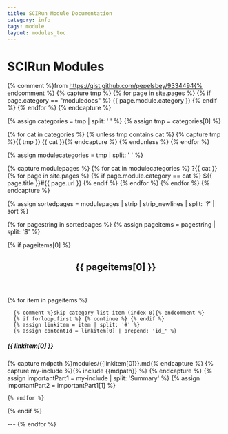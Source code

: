 ```yaml
---
title: SCIRun Module Documentation
category: info
tags: module
layout: modules_toc
---
```


<script async
  src="https://cdn.mathjax.org/mathjax/latest/MathJax.js?config=TeX-AMS_CHTML">
</script>


<link rel="stylesheet" href="css/main.css">
<link rel="stylesheet" href="css/modules.css">

<script>
    function toggle_visibility(id) {
       var e = document.getElementsByName(id)[0];
       if(e.style.display == 'block')
          e.style.display = 'none';
       else
          e.style.display = 'block';
    }

     window.onload = function() {
        if(window.location.href.indexOf("#") > -1) {
          toggle_visibility("id_" + window.location.hash.substring(1))[0];
         }
    }
</script>

<style>
div.hidden {
    display: none;
}
</style>

<a id="top"></a>

# SCIRun Modules

{% comment %}from https://gist.github.com/pepelsbey/9334494{% endcomment %}
{% capture tmp %}
  {% for page in site.pages %}
    {% if page.category == "moduledocs" %}
      {{ page.module.category }}
    {% endif %}
  {% endfor %}
{% endcapture %}

{% assign categories = tmp | split: ' ' %}
{% assign tmp = categories[0] %}

{% for cat in categories %}
  {% unless tmp contains cat %}
    {% capture tmp %}{{ tmp }} {{ cat }}{% endcapture %}
  {% endunless %}
{% endfor %}

{% assign modulecategories = tmp | split: ' ' %}

{% capture modulepages %}
  {% for cat in modulecategories %}
    ?{{ cat }}
    {% for page in site.pages %}
      {% if page.module.category == cat %}
        ${{ page.title }}#{{ page.url }}
      {% endif %}
    {% endfor %}
  {% endfor %}
{% endcapture %}

{% assign sortedpages = modulepages | strip | strip_newlines | split: '?' | sort %}

{% for pagestring in sortedpages %}
  {% assign pageitems = pagestring | split: '$' %}
  <div class="content" markdown="1">
  {% if pageitems[0] %}
  <header class="title" markdown="1"><h2 id="{{ pageitems[0] | strip }}">{{ pageitems[0] }}</h2></header>
    {% for item in pageitems %}

      {% comment %}skip category list item (index 0){% endcomment %}
      {% if forloop.first %} {% continue %} {% endif %}
      {% assign linkitem = item | split: '#' %}
      {% assign contentId = linkitem[0] | prepend: 'id_' %}
<div class="more-content" markdown="1">
<div class="sub-heading" markdown="1">
  <h5>
    <a name="{{linkitem[0]}}" data-proofer-ignore></a>
    <a onclick="toggle_visibility('{{ contentId }}');" style="cursor: pointer;" data-proofer-ignore> {{ linkitem[0] }} </a>
    <!-- <script>
        if(window.location.href.indexOf("#") > -1) {
          if('{{ contentId }}'.localeCompare("id_"+ window.location.hash.substring(1)) == 0) {
              toggle_visibility('{{ contentId }}');
          }
        }
    </script> -->

  </h5>
</div>
      {% capture mdpath %}modules/{{linkitem[0]}}.md{% endcapture %}
      {% capture my-include %}{% include {{mdpath}} %}  {% endcapture %}
      {% assign importantPart1 = my-include | split: 'Summary' %}
      {% assign importantPart2 = importantPart1[1] %}
<div class="hidden" markdown="1" name="{{contentId}}">{{ importantPart2  }} </div>
</div>

    {% endfor %}
  {% endif %}
  </div>
  ---
{% endfor %}
